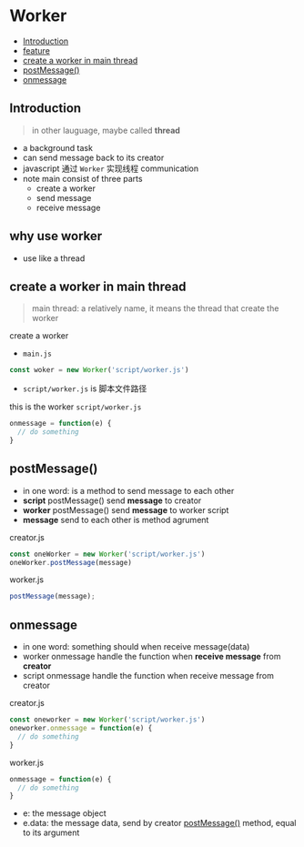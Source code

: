 # Worker

- [Introduction](#introduction)
- [feature](#feature)
- [create a worker in main thread](#create-a-worker-in-main-thread)
- [postMessage()](#postmessage)
- [onmessage](#onmessage)

## Introduction

> in other lauguage, maybe called **thread**

- a background task
- can send message back to its creator
- javascript 通过 `Worker` 实现线程 communication
- note main consist of three parts
  - create a worker
  - send message
  - receive message

## why use worker

- use like a thread

## create a worker in main thread

> main thread: a relatively name, it means the thread that create the worker

create a worker

- `main.js`

```js
const woker = new Worker('script/worker.js')
```

- `script/worker.js` is 脚本文件路径

this is the worker `script/worker.js`

```js
onmessage = function(e) {
  // do something
}
```

## postMessage()

- in one word: is a method to send message to each other
- **script** postMessage() send **message** to creator
- **worker** postMessage() send **message** to worker script
- **message** send to each other is method agrument

creator.js

```js
const oneWorker = new Worker('script/worker.js')
oneWorker.postMessage(message)
```

worker.js

```js
postMessage(message);
```

## onmessage

- in one word: something should when receive message(data)
- worker onmessage handle the function when **receive message** from **creator**
- script onmessage handle the function when receive message from creator

creator.js

```js
const oneworker = new Worker('script/worker.js')
oneworker.onmessage = function(e) {
  // do something
}
```

worker.js

```js
onmessage = function(e) {
  // do something
}
```

- e: the message object
- e.data: the message data, send by creator [postMessage()](#postmessage) method, equal to its argument

